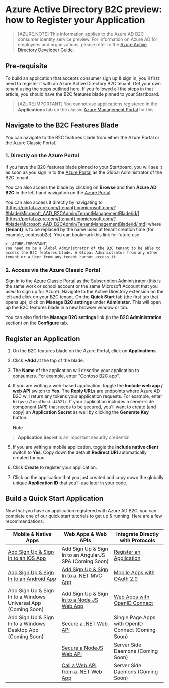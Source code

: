 <properties
    pageTitle="Azure Active Directory B2C preview: Application registration | Microsoft Azure"
    description="How to register your application with Azure Active Directory B2C"
    services="active-directory-b2c"
    documentationCenter=""
    authors="swkrish"
    manager="mbaldwin"
    editor="bryanla"/>

<tags
    ms.service="active-directory-b2c"
    ms.workload="identity"
    ms.tgt_pltfrm="na"
    ms.devlang="na"
    ms.topic="article"
    ms.date="12/22/2015"
    ms.author="swkrish"/>

# Azure Active Directory B2C preview: how to Register your Application
> [AZURE.NOTE]
	This information applies to the Azure AD B2C consumer identity service preview.  For information on Azure AD for employees and organizations, 
	please refer to the [Azure Active Directory Developer Guide](active-directory-developers-guide.md).

## Pre-requisite
To build an application that accepts consumer sign up & sign in, you'll first need to register it with an Azure Active Directory B2C tenant. Get your own tenant using the steps outlined [here](active-directory-b2c-get-started.md). If you followed all the steps in that article, you should have the B2C features blade pinned to your Startboard.

> [AZURE.IMPORTANT]
You cannot use applications registered in the **Applications** tab on the classic [Azure Management Portal](https://manage.windowsazure.com/) for this.

## Navigate to the B2C Features Blade
You can navigate to the B2C features blade from either the Azure Portal or the Azure Classic Portal.

### 1. Directly on the Azure Portal
If you have the B2C features blade pinned to your Startboard, you will see it as soon as you sign in to the [Azure Portal](https://portal.azure.com/) as the Global Administrator of the B2C tenant.

You can also access the blade by clicking on **Browse** and then **Azure AD B2C** in the left hand navigation on the [Azure Portal](https://portal.azure.com/).

You can also access it directly by navigating to [https://portal.azure.com/{tenant}.onmicrosoft.com/?#blade/Microsoft_AAD_B2CAdmin/TenantManagementBlade/id/](https://portal.azure.com/{tenant}.onmicrosoft.com/?#blade/Microsoft_AAD_B2CAdmin/TenantManagementBlade/id/.md) where **{tenant}** is to be replaced by the name used at tenant creation time (for example, contosob2c). You can bookmark this link for future use.

    > [AZURE.IMPORTANT]
    You need to be a Global Administrator of the B2C tenant to be able to access the B2C features blade. A Global Administrator from any other tenant or a User from any tenant cannot access it.

### 2. Access via the Azure Classic Portal
Sign in to the [Azure Classic Portal](https://manage.windowsazure.com/) as the Subscription Administrator (this is the same work or school account or the same Microsoft Account that you used to sign up for Azure). Navigate to the Active Directory extension on the left and click on your B2C tenant. On the **Quick Start** tab (the first tab that opens up), click on **Manage B2C settings** under **Administer**. This will open up the B2C features blade in a new browser window or tab.

You can also find the **Manage B2C settings** link (in the **B2C Administration** section) on the **Configure** tab.

## Register an Application
1. On the B2C features blade on the Azure Portal, click on **Applications**.
2. Click **+Add** at the top of the blade.
3. The **Name** of the application will describe your application to consumers. For example, enter "Contoso B2C app".
4. If you are writing a web-based application, toggle the **Include web app / web API** switch to **Yes**. The **Reply URLs** are endpoints where Azure AD B2C will return any tokens your application requests. For example, enter `https://localhost:44321/`. If your application includes a server-side component (API) that needs to be secured, you'll want to create (and copy) an **Application Secret** as well by clicking the **Generate Key** button.

   > [!NOTE]
>  **Application Secret** is an important security credential.
> 
5. If you are writing a mobile application, toggle the **Include native client** switch to **Yes**. Copy down the default **Redirect URI** automatically created for you.

6. Click **Create** to register your application.
7. Click on the application that you just created and copy down the globally unique **Application ID** that you'll use later in your code.

## Build a Quick Start Application
Now that you have an application registered with Azure AD B2C, you can complete one of our quick start tutorials to get up & running. Here are a few recommendations:

| Mobile & Native Apps | Web Apps & Web APIs | Integrate Directly with Protocols |
| ----------------------- | ------------------------------- | --------------------- |
| [Add Sign Up & Sign In to an iOS App](active-directory-b2c-devquickstarts-ios.md) | Add Sign Up & Sign In to an AngularJS SPA (Coming Soon) | [Register an Application](active-directory-b2c-app-registration.md) |
| [Add Sign Up & Sign In to an Android App](active-directory-b2c-devquickstarts-android.md) | [Add Sign Up & Sign In to a .NET MVC App](active-directory-b2c-devquickstarts-web-dotnet.md)  | [Mobile Apps with OAuth 2.0](active-directory-b2c-reference-oauth-code.md) |
| Add Sign Up & Sign In to a Windows Universal App (Coming Soon) | [Add Sign Up & Sign In to a Node JS Web App](active-directory-b2c-devquickstarts-web-node.md) | [Web Apps with OpenID Connect](active-directory-b2c-reference-oidc.md) |
| Add Sign Up & Sign In to a Windows Desktop App (Coming Soon) | [Secure a .NET Web API](active-directory-b2c-devquickstarts-api-dotnet.md) | Single Page Apps with OpenID Connect (Coming Soon)
|  | [Secure a NodeJS Web API](active-directory-b2c-devquickstarts-api-node.md) | Server Side Daemons (Coming Soon) |
|  | [Call a Web API from a .NET Web App](active-directory-b2c-devquickstarts-web-api-dotnet.md) | Server Side Daemons (Coming Soon) |


